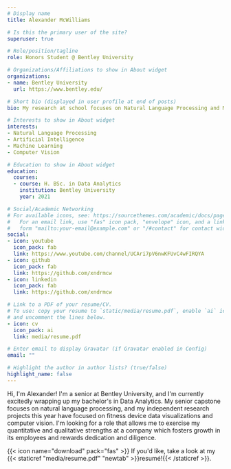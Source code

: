 ```yaml
---
# Display name
title: Alexander McWilliams

# Is this the primary user of the site?
superuser: true

# Role/position/tagline
role: Honors Student @ Bentley University

# Organizations/Affiliations to show in About widget
organizations:
- name: Bentley University
  url: https://www.bentley.edu/

# Short bio (displayed in user profile at end of posts)
bio: My research at school focuses on Natural Language Processing and Machine Learning, but I really love building fun projects with the bits and pieces of programming that I learn!

# Interests to show in About widget
interests:
- Natural Language Processing
- Artificial Intelligence
- Machine Learning
- Computer Vision

# Education to show in About widget
education:
  courses:
  - course: H. BSc. in Data Analytics
    institution: Bentley University
    year: 2021

# Social/Academic Networking
# For available icons, see: https://sourcethemes.com/academic/docs/page-builder/#icons
#   For an email link, use "fas" icon pack, "envelope" icon, and a link in the
#   form "mailto:your-email@example.com" or "/#contact" for contact widget.
social:
- icon: youtube
  icon_pack: fab
  link: https://www.youtube.com/channel/UCAri7pV6nwKFUvC4wFIRQYA
- icon: github
  icon_pack: fab
  link: https://github.com/xndrmcw
- icon: linkedin
  icon_pack: fab
  link: https://github.com/xndrmcw

# Link to a PDF of your resume/CV.
# To use: copy your resume to `static/media/resume.pdf`, enable `ai` icons in `params.toml`,
# and uncomment the lines below.
- icon: cv
  icon_pack: ai
  link: media/resume.pdf

# Enter email to display Gravatar (if Gravatar enabled in Config)
email: ""

# Highlight the author in author lists? (true/false)
highlight_name: false
---
```


Hi, I'm Alexander! I'm a senior at Bentley University, and I'm currently excitedly wrapping up my bachelor's in Data Analytics. My senior capstone focuses on natural language processing, and my independent research projects this year have focused on fitness device data visualizations and computer vision. I'm looking for a role that allows me to exercise my quantitative and qualitative strengths at a company which fosters growth in its employees and rewards dedication and diligence.


{{< icon name="download" pack="fas" >}} If you'd like, take a look at my {{< staticref "media/resume.pdf" "newtab" >}}resumé!{{< /staticref >}}.

